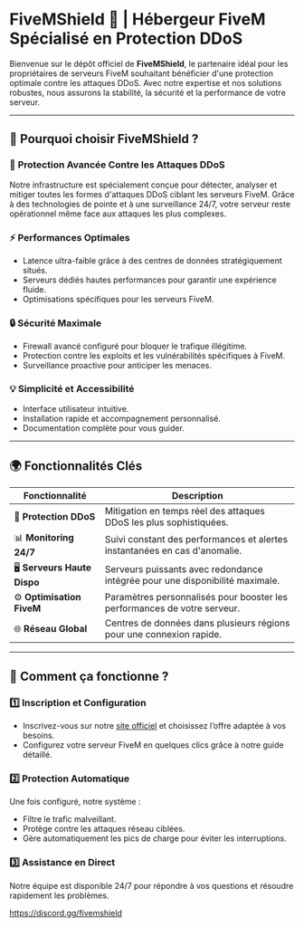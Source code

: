 # FiveMShield 🚀 | Hébergeur FiveM Spécialisé en Protection DDoS

Bienvenue sur le dépôt officiel de **FiveMShield**, le partenaire idéal pour les propriétaires de serveurs FiveM souhaitant bénéficier d'une protection optimale contre les attaques DDoS. Avec notre expertise et nos solutions robustes, nous assurons la stabilité, la sécurité et la performance de votre serveur.

---

## 🌟 **Pourquoi choisir FiveMShield ?**

### 🚀 **Protection Avancée Contre les Attaques DDoS**
Notre infrastructure est spécialement conçue pour détecter, analyser et mitiger toutes les formes d'attaques DDoS ciblant les serveurs FiveM. Grâce à des technologies de pointe et à une surveillance 24/7, votre serveur reste opérationnel même face aux attaques les plus complexes.

### ⚡ **Performances Optimales**
- Latence ultra-faible grâce à des centres de données stratégiquement situés.
- Serveurs dédiés hautes performances pour garantir une expérience fluide.
- Optimisations spécifiques pour les serveurs FiveM.

### 🔒 **Sécurité Maximale**
- Firewall avancé configuré pour bloquer le trafique illégitime.
- Protection contre les exploits et les vulnérabilités spécifiques à FiveM.
- Surveillance proactive pour anticiper les menaces.

### 💡 **Simplicité et Accessibilité**
- Interface utilisateur intuitive.
- Installation rapide et accompagnement personnalisé.
- Documentation complète pour vous guider.

---

## 🌍 **Fonctionnalités Clés**

| Fonctionnalité               | Description                                                                 |
|------------------------------|-----------------------------------------------------------------------------|
| 🔐 **Protection DDoS**       | Mitigation en temps réel des attaques DDoS les plus sophistiquées.         |
| 📊 **Monitoring 24/7**       | Suivi constant des performances et alertes instantanées en cas d'anomalie. |
| 🖥️ **Serveurs Haute Dispo**  | Serveurs puissants avec redondance intégrée pour une disponibilité maximale.|
| ⚙️ **Optimisation FiveM**    | Paramètres personnalisés pour booster les performances de votre serveur.   |
| 🌐 **Réseau Global**         | Centres de données dans plusieurs régions pour une connexion rapide.       |

---

## 🔧 **Comment ça fonctionne ?**

### 1️⃣ **Inscription et Configuration**
- Inscrivez-vous sur notre [site officiel](https://fivemshield.net) et choisissez l’offre adaptée à vos besoins.
- Configurez votre serveur FiveM en quelques clics grâce à notre guide détaillé.

### 2️⃣ **Protection Automatique**
Une fois configuré, notre système :
- Filtre le trafic malveillant.
- Protège contre les attaques réseau ciblées.
- Gère automatiquement les pics de charge pour éviter les interruptions.

### 3️⃣ **Assistance en Direct**
Notre équipe est disponible 24/7 pour répondre à vos questions et résoudre rapidement les problèmes.

https://discord.gg/fivemshield

